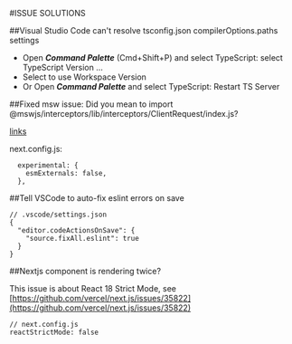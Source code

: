 #ISSUE SOLUTIONS

##Visual Studio Code can't resolve tsconfig.json compilerOptions.paths settings

- Open **_Command Palette_** (Cmd+Shift+P) and select TypeScript: select TypeScript Version ...
- Select to use Workspace Version
- Or Open **_Command Palette_** and select TypeScript: Restart TS Server

##Fixed msw issue: Did you mean to import @mswjs/interceptors/lib/interceptors/ClientRequest/index.js?

[links](https://pullanswer.com/questions/with-msw-unhandledrejection-error-err_unsupported_dir_import)

next.config.js:

```
  experimental: {
    esmExternals: false,
  },
```

##Tell VSCode to auto-fix eslint errors on save

```
// .vscode/settings.json
{
  "editor.codeActionsOnSave": {
    "source.fixAll.eslint": true
  }
}
```

##Nextjs component is rendering twice?

This issue is about React 18 Strict Mode, see [https://github.com/vercel/next.js/issues/35822](https://github.com/vercel/next.js/issues/35822)

```
// next.config.js
reactStrictMode: false
```
